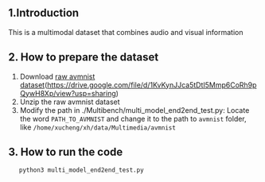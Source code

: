 ## 1.Introduction
This is a multimodal dataset that combines audio and visual information
## 2. How to prepare the dataset
1. Download [raw avmnist dataset](https://drive.google.com/file/d/1KvKynJJca5tDtI5Mmp6CoRh9pQywH8Xp/view?usp=sharing)(https://drive.google.com/file/d/1KvKynJJca5tDtI5Mmp6CoRh9pQywH8Xp/view?usp=sharing)
2. Unzip the raw avmnist dataset
3. Modify the path in ./Multibench/multi_model_end2end_test.py: Locate the word `PATH_TO_AVMNIST` and change it to the path to `avmnist` folder, like `/home/xucheng/xh/data/Multimedia/avmnist`
## 3. How to run the code
```bash
   python3 multi_model_end2end_test.py
```
